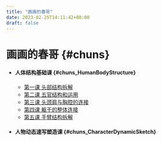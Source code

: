 ```yaml
---
title: "画画的春哥"
date: 2023-02-25T14:11:42+08:00
draft: false
---
```


# 画画的春哥 {#chuns}

+ #### 人体结构基础课 {#chuns_HumanBodyStructure}

  + [第一课 头部结构拆解](./humanBodyStructure/lesson1)
  + [第二课 五官结构和运用](./humanBodyStructure/lesson2)
  + [第三课 头颈肩与胸腔的连接](./humanBodyStructure/lesson3)
  + [第四课 躯干的整体连接](./humanBodyStructure/lesson4)
  + [第五课 手臂结构拆解](./humanBodyStructure/lesson5)

+ #### 人物动态速写塑造课 {#chuns_CharacterDynamicSketch}
